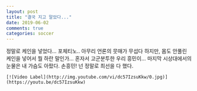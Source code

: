 ```yaml
---
layout: post
title: "결국 지고 말았다..."
date: 2019-06-02
comments: true
categories: soccer
---
```


정말로 케인을 넣었다… 포체티노.. 아무리 언론의 뭇매가 무섭다 하지만, 몸도 안풀린 케인을 넣어서 뭘 하란 말인가… 혼자서 고군분투한 우리 흥민이… 마지막 시상대에서의 눈물은 내 가슴도 아팠다. 손흥민! 넌 정말로 최선을 다 했다.

```
[![Video Label](http://img.youtube.com/vi/dc57IzsuKkw/0.jpg)](https://youtu.be/dc57IzsuKkw) 
```

